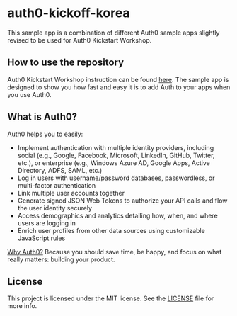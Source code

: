 # auth0-kickoff-korea

This sample app is a combination of different Auth0 sample apps slightly revised to be used for Auth0 Kickstart Workshop.

## How to use the repository

Auth0 Kickstart Workshop instruction can be found [here](https://drive.google.com/file/d/1CK9p397NxfZKDAlUBOvs0rOJ6swdha1d/view?usp=sharing). The sample app is designed to show you how fast and easy it is to add Auth to your apps when you use Auth0.

## What is Auth0?

Auth0 helps you to easily:

- Implement authentication with multiple identity providers, including social (e.g., Google, Facebook, Microsoft, LinkedIn, GitHub, Twitter, etc.), or enterprise (e.g., Windows Azure AD, Google Apps, Active Directory, ADFS, SAML, etc.)
- Log in users with username/password databases, passwordless, or multi-factor authentication
- Link multiple user accounts together
- Generate signed JSON Web Tokens to authorize your API calls and flow the user identity securely
- Access demographics and analytics detailing how, when, and where users are logging in
- Enrich user profiles from other data sources using customizable JavaScript rules

[Why Auth0?](https://auth0.com/why-auth0) Because you should save time, be happy, and focus on what really matters: building your product.

## License

This project is licensed under the MIT license. See the [LICENSE](LICENSE) file for more info.
